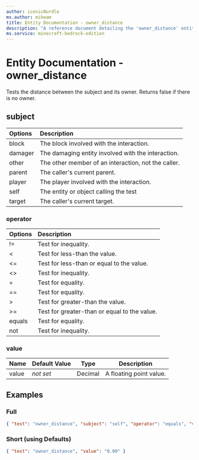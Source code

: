 ```yaml
---
author: iconicNurdle
ms.author: mikeam
title: Entity Documentation - owner_distance
description: "A reference document detailing the 'owner_distance' entity filter"
ms.service: minecraft-bedrock-edition
---
```


# Entity Documentation - owner_distance

Tests the distance between the subject and its owner. Returns false if there is no owner.

## subject

| Options| Description |
|:-----------|:-----------|
| block| The block involved with the interaction. |
| damager| The damaging entity involved with the interaction. |
| other| The other member of an interaction, not the caller. |
| parent| The caller's current parent. |
| player| The player involved with the interaction. |
| self| The entity or object calling the test |
| target| The caller's current target. |

### operator

| Options| Description |
|:-----------|:-----------|
| !=| Test for inequality. |
| <| Test for less-than the value. |
| <=| Test for less-than or equal to the value. |
| <>| Test for inequality. |
| =| Test for equality. |
| ==| Test for equality. |
| >| Test for greater-than the value. |
| >=| Test for greater-than or equal to the value. |
| equals| Test for equality. |
| not| Test for inequality. |

### value

|Name |Default Value  |Type  |Description  |
|---------|---------|---------|---------|
| value | *not set* | Decimal | A floating point value. |

## Examples

### Full

```json
{ "test": "owner_distance", "subject": "self", "operator": "equals", "value": 0.00}
```

### Short (using Defaults)

```json
{ "test": "owner_distance", "value": "0.00" }
```
